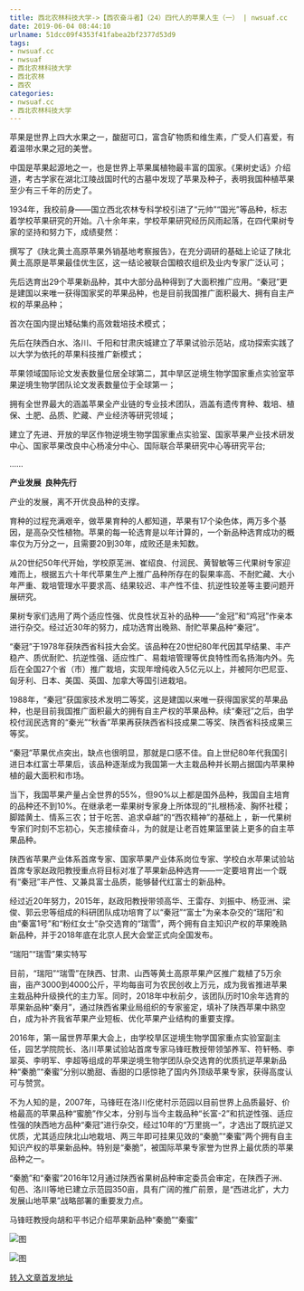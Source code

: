 ```yaml
---
title: 西北农林科技大学->【西农奋斗者】（24）四代人的苹果人生（一） | nwsuaf.cc
date: 2019-06-04 08:44:10
urlname: 51dcc09f4353f41fabea2bf2377d53d9
tags: 
- nwsuaf.cc
- nwsuaf
- 西北农林科技大学
- 西北农林
- 西农
categories:
- nwsuaf.cc
- 西北农林科技大学
---
```



苹果是世界上四大水果之一，酸甜可口，富含矿物质和维生素，广受人们喜爱，有着温带水果之冠的美誉。

中国是苹果起源地之一，也是世界上苹果属植物最丰富的国家。《果树史话》介绍道，考古学家在湖北江陵战国时代的古墓中发现了苹果及种子，表明我国种植苹果至少有三千年的历史了。

1934年，我校前身——国立西北农林专科学校引进了“元帅”“国光”等品种，标志着学校苹果研究的开始。八十余年来，学校苹果研究经历风雨起落，在四代果树专家的坚持和努力下，成绩斐然：

撰写了《陕北黄土高原苹果外销基地考察报告》，在充分调研的基础上论证了陕北黄土高原是苹果最佳优生区，这一结论被联合国粮农组织及业内专家广泛认可；

先后选育出29个苹果新品种，其中大部分品种得到了大面积推广应用。“秦冠”更是建国以来唯一获得国家奖的苹果品种，也是目前我国推广面积最大、拥有自主产权的苹果品种；

首次在国内提出矮砧集约高效栽培技术模式；

先后在陕西白水、洛川、千阳和甘肃庆城建立了苹果试验示范站，成功探索实践了以大学为依托的苹果科技推广新模式；

苹果领域国际论文发表数量位居全球第二，其中旱区逆境生物学国家重点实验室苹果逆境生物学团队论文发表数量位于全球第一；

拥有全世界最大的涵盖苹果全产业链的专业技术团队，涵盖有遗传育种、栽培、植保、土肥、品质、贮藏、产业经济等研究领域；

建立了先进、开放的旱区作物逆境生物学国家重点实验室、国家苹果产业技术研发中心、国家苹果改良中心杨凌分中心、国际联合苹果研究中心等研究平台;

…… 

**产业发展  良种先行**

产业的发展，离不开优良品种的支撑。

育种的过程充满艰辛，做苹果育种的人都知道，苹果有17个染色体，两万多个基因，是高杂交性植物。苹果的每一轮选育是以年计算的，一个新品种选育成功的概率仅为万分之一，且需要20到30年，成败还是未知数。

从20世纪50年代开始，学校原芜洲、崔绍良、付润民、黄智敏等三代果树专家迎难而上，根据五六十年代苹果生产上推广品种所存在的裂果率高、不耐贮藏、大小年严重、栽培管理水平要求高、结果较迟、丰产性不佳、抗逆性较差等主要问题开展研究。

果树专家们选用了两个适应性强、优良性状互补的品种——“金冠”和“鸡冠”作亲本进行杂交。经过近30年的努力，成功选育出晚熟、耐贮苹果品种“秦冠”。

“秦冠”于1978年获陕西省科技大会奖。该品种在20世纪80年代因其早结果、丰产稳产、质优耐贮、抗逆性强、适应性广、易栽培管理等优良特性而名扬海内外。先后在全国27个省（市）推广栽培，实现年增纯收入5亿元以上，并被阿尔巴尼亚、匈牙利、日本、美国、英国、加拿大等国引进栽培。

1988年，“秦冠”获国家技术发明二等奖，这是建国以来唯一获得国家奖的苹果品种，也是目前我国推广面积最大的拥有自主产权的苹果品种。续“秦冠”之后，由学校付润民选育的“秦光”“秋香”苹果再获陕西省科技成果二等奖、陕西省科技成果三等奖。

“秦冠”苹果优点突出，缺点也很明显，那就是口感不佳。自上世纪80年代我国引进日本红富士苹果后，该品种逐渐成为我国第一大主栽品种并长期占据国内苹果种植的最大面积和市场。

当下，我国苹果产量占全世界的55%，但90%以上都是国外品种，我国自主培育的品种还不到10%。在继承老一辈果树专家身上所体现的“扎根杨凌、胸怀社稷；脚踏黄土、情系三农；甘于吃苦、追求卓越”的“西农精神”的基础上 ，新一代果树专家们时刻不忘初心，矢志接续奋斗，为的就是让老百姓果篮里装上更多的自主苹果品种。

陕西省苹果产业体系首席专家、国家苹果产业体系岗位专家、学校白水苹果试验站首席专家赵政阳教授重点将目标对准了苹果新品种选育——一定要培育出一个既有“秦冠”丰产性、又兼具富士品质，能够替代红富士的新品种。

经过近20年努力，2015年，赵政阳教授带领高华、王雷存、刘振中、杨亚洲、梁俊、郭云忠等组成的科研团队成功培育了以“秦冠”“富士”为亲本杂交的“瑞阳”和由“秦富1号”和“粉红女士”杂交选育的“瑞雪”，两个拥有自主知识产权的苹果晚熟新品种，并于2018年底在北京人民大会堂正式向全国发布。

“瑞阳”“瑞雪”果实特写

目前，“瑞阳”“瑞雪”在陕西、甘肃、山西等黄土高原苹果产区推广栽植了5万余亩，亩产3000到4000公斤，平均每亩可为农民创收上万元，成为我省推进苹果主栽品种升级换代的主力军。同时，2018年中秋前夕，该团队历时10余年选育的苹果新品种“秦月”，通过陕西省果业局组织的专家鉴定，填补了陕西苹果中熟空白，成为补齐我省苹果产业短板、优化苹果产业结构的重要支撑。

2016年，第一届世界苹果大会上，由学校旱区逆境生物学国家重点实验室副主任，园艺学院院长、洛川苹果试验站首席专家马锋旺教授带领邹养军、符轩畅、李翠英、李明军、李超等组成的苹果逆境生物学团队杂交选育的优质抗逆苹果新品种“秦脆”“秦蜜”分别以脆甜、香甜的口感惊艳了国内外顶级苹果专家，获得高度认可与赞赏。

不为人知的是，2007年，马锋旺在洛川仡佬村示范园以目前世界上品质最好、价格最高的苹果品种“蜜脆”作父本，分别与当今主栽品种“长富-2”和抗逆性强、适应性强的陕西地方品种“秦冠”进行杂交，经过10年的“万里挑一”，才选出了既抗逆又优质，尤其适应陕北山地栽培、两三年即可挂果见效的“秦脆”“秦蜜”两个拥有自主知识产权的苹果新品种。特别是“秦脆”，被国际苹果专家誉为世界上最优质的苹果品种之一。

“秦脆”和“秦蜜”2016年12月通过陕西省果树品种审定委员会审定，在陕西子洲、旬邑、洛川等地已建立示范园350亩，具有广阔的推广前景，是“西进北扩，大力发展山地苹果”战略部署的重要发力点。

马锋旺教授向胡和平书记介绍苹果新品种“秦脆”“秦蜜”



![图](https://news.nwsuaf.edu.cn/images/content/2019-06/20190603102016582338.jpg)

![图](https://news.nwsuaf.edu.cn/images/content/2019-06/20190603102122255405.jpg)

[转入文章首发地址](https://news.nwsuaf.edu.cn/xnxw/90020.htm)